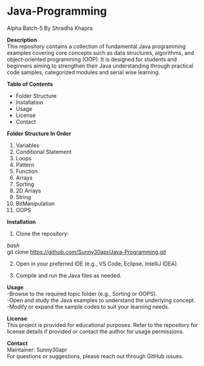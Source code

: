 # Java-Programming  
Alpha Batch-5
By Shradha Khapra

**Description**  
This repository contains a collection of fundamental Java programming examples covering core concepts such as data structures, algorithms, and object-oriented programming (OOP). It is designed for students and beginners aiming to strengthen their Java understanding through practical code samples, categorized modules and serial wise learning.

**Table of Contents**  
- Folder Structure
- Installation
- Usage
- License
- Contact

**Folder Structure In Order**  
1. Variables
2. Conditional Statement
3. Loops
4. Pattern
5. Function
6. Arrays
7. Sorting
8. 2D Arrays
9. String
10. BitManipulation
11. OOPS

**Installation**  
1. Clone the repository:

*bash*  
git clone https://github.com/Sunny30apr/Java-Programming.git

2. Open in your preferred IDE (e.g., VS Code, Eclipse, IntelliJ IDEA).

3. Compile and run the Java files as needed.

**Usage**  
-Browse to the required topic folder (e.g., Sorting or OOPS).  
-Open and study the Java examples to understand the underlying concept.  
-Modify or expand the sample codes to suit your learning needs.  

**License**  
This project is provided for educational purposes. Refer to the repository for license details if provided or contact the author for usage permissions.

**Contact**  
Maintainer: Sunny30apr  
For questions or suggestions, please reach out through GitHub issues.

